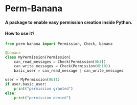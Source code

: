 
# Perm-Banana

#### A package to enable easy permission creation inside Python.

#### How to use it?

```python
from perm-banana import Permission, Check, banana

@banana
class MyPermission(Permission)
    can_read_messages = Check(Permission(0b1))
    can_write_messages = Check(Permission(0b10))
    basic_user = can_read_message | can_write_messages

user = MyPermission(0b11)
if user.basic_user:
    print("permission granted")
else:
    print("permission denied")
```
